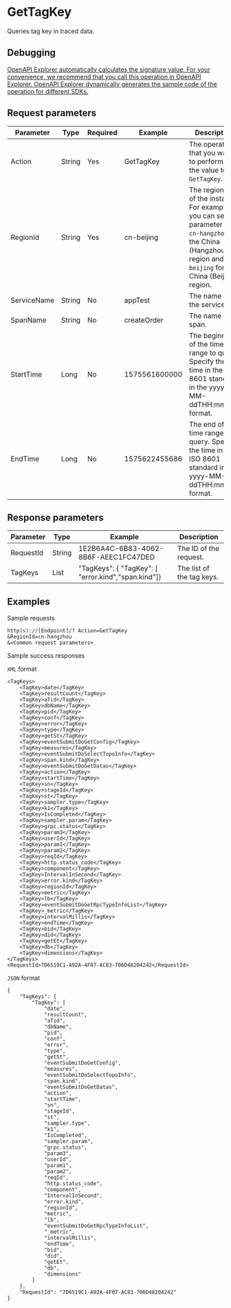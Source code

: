 # GetTagKey

Queries tag key in traced data.

## Debugging

[OpenAPI Explorer automatically calculates the signature value. For your convenience, we recommend that you call this operation in OpenAPI Explorer. OpenAPI Explorer dynamically generates the sample code of the operation for different SDKs.](https://api.aliyun.com/#product=xtrace&api=GetTagKey&type=RPC&version=2019-08-08)

## Request parameters

|Parameter|Type|Required|Example|Description|
|---------|----|--------|-------|-----------|
|Action|String|Yes|GetTagKey|The operation that you want to perform. Set the value to `GetTagKey`. |
|RegionId|String|Yes|cn-beijing|The region ID of the instance. For example, you can set the parameter to `cn-hangzhou` for the China \(Hangzhou\) region and `cn-beijing` for the China \(Beijing\) region. |
|ServiceName|String|No|appTest|The name of the service. |
|SpanName|String|No|createOrder|The name of a span. |
|StartTime|Long|No|1575561600000|The beginning of the time range to query. Specify the time in the ISO 8601 standard in the yyyy-MM-ddTHH:mm:ssZ format. |
|EndTime|Long|No|1575622455686|The end of the time range to query. Specify the time in the ISO 8601 standard in the yyyy-MM-ddTHH:mm:ssZ format. |

## Response parameters

|Parameter|Type|Example|Description|
|---------|----|-------|-----------|
|RequestId|String|1E2B6A4C-6B83-4062-8B6F-AEEC1FC47DED|The ID of the request. |
|TagKeys|List|"TagKeys": \{ "TagKey": \[ "error.kind","span.kind"\]\}|The list of the tag keys. |

## Examples

Sample requests

```
http(s)://[Endpoint]/? Action=GetTagKey
&RegionId=cn-hangzhou
&<Common request parameters>
```

Sample success responses

`XML` format

```
<TagKeys>
    <TagKey>date</TagKey>
    <TagKey>resultCount</TagKey>
    <TagKey>aTid</TagKey>
    <TagKey>dbName</TagKey>
    <TagKey>pid</TagKey>
    <TagKey>conf</TagKey>
    <TagKey>error</TagKey>
    <TagKey>type</TagKey>
    <TagKey>getSt</TagKey>
    <TagKey>eventSubmitDoGetConfig</TagKey>
    <TagKey>measures</TagKey>
    <TagKey>eventSubmitDoSelectTopoInfo</TagKey>
    <TagKey>span.kind</TagKey>
    <TagKey>eventSubmitDoGetDatas</TagKey>
    <TagKey>action</TagKey>
    <TagKey>startTime</TagKey>
    <TagKey>sn</TagKey>
    <TagKey>stageId</TagKey>
    <TagKey>st</TagKey>
    <TagKey>sampler.type</TagKey>
    <TagKey>k1</TagKey>
    <TagKey>IsCompleted</TagKey>
    <TagKey>sampler.param</TagKey>
    <TagKey>grpc.status</TagKey>
    <TagKey>param3</TagKey>
    <TagKey>userId</TagKey>
    <TagKey>param1</TagKey>
    <TagKey>param2</TagKey>
    <TagKey>reqId</TagKey>
    <TagKey>http.status_code</TagKey>
    <TagKey>component</TagKey>
    <TagKey>IntervalInSecond</TagKey>
    <TagKey>error.kind</TagKey>
    <TagKey>regionId</TagKey>
    <TagKey>metric</TagKey>
    <TagKey>lb</TagKey>
    <TagKey>eventSubmitDoGetRpcTypeInfoList</TagKey>
    <TagKey>_metric</TagKey>
    <TagKey>intervalMillis</TagKey>
    <TagKey>endTime</TagKey>
    <TagKey>bid</TagKey>
    <TagKey>did</TagKey>
    <TagKey>getEt</TagKey>
    <TagKey>db</TagKey>
    <TagKey>dimensions</TagKey>
</TagKeys>
<RequestId>7D6519C1-A92A-4F07-AC83-706D48204242</RequestId>
```

`JSON` format

```
{
    "TagKeys": {
        "TagKey": [
            "date",
            "resultCount",
            "aTid",
            "dbName",
            "pid",
            "conf",
            "error",
            "type",
            "getSt",
            "eventSubmitDoGetConfig",
            "measures",
            "eventSubmitDoSelectTopoInfo",
            "span.kind",
            "eventSubmitDoGetDatas",
            "action",
            "startTime",
            "sn",
            "stageId",
            "st",
            "sampler.type",
            "k1",
            "IsCompleted",
            "sampler.param",
            "grpc.status",
            "param3",
            "userId",
            "param1",
            "param2",
            "reqId",
            "http.status_code",
            "component",
            "IntervalInSecond",
            "error.kind",
            "regionId",
            "metric",
            "lb",
            "eventSubmitDoGetRpcTypeInfoList",
            "_metric",
            "intervalMillis",
            "endTime",
            "bid",
            "did",
            "getEt",
            "db",
            "dimensions"
        ]
    },
    "RequestId": "7D6519C1-A92A-4F07-AC83-706D48204242"
}
```

